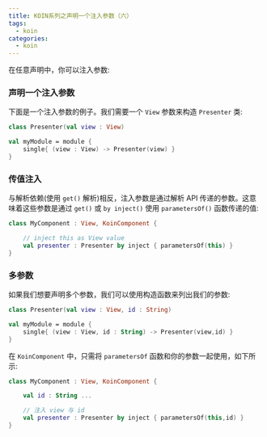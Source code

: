 ```yaml
---
title: KOIN系列之声明一个注入参数（六）
tags:
  - koin
categories:
  - koin
---
```


在任意声明中，你可以注入参数:

### 声明一个注入参数

下面是一个注入参数的例子。我们需要一个 `View` 参数来构造 `Presenter` 类:

```kotlin
class Presenter(val view : View)

val myModule = module {
    single{ (view : View) -> Presenter(view) }
}
```

### 传值注入

与解析依赖(使用 `get()` 解析)相反，注入参数是通过解析 API 传递的参数。这意味着这些参数是通过 `get()` 或 `by inject()` 使用 `parametersOf()` 函数传递的值:

```kotlin
class MyComponent : View, KoinComponent {

    // inject this as View value
    val presenter : Presenter by inject { parametersOf(this) }
}
```

### 多参数

如果我们想要声明多个参数，我们可以使用构造函数来列出我们的参数:

```kotlin
class Presenter(val view : View, id : String)

val myModule = module {
    single{ (view : View, id : String) -> Presenter(view,id) }
}
```

在 `KoinComponent` 中，只需将 `parametersOf` 函数和你的参数一起使用，如下所示:

```kotlin
class MyComponent : View, KoinComponent {

    val id : String ...

    // 注入 view 与 id
    val presenter : Presenter by inject { parametersOf(this,id) }
}
```
